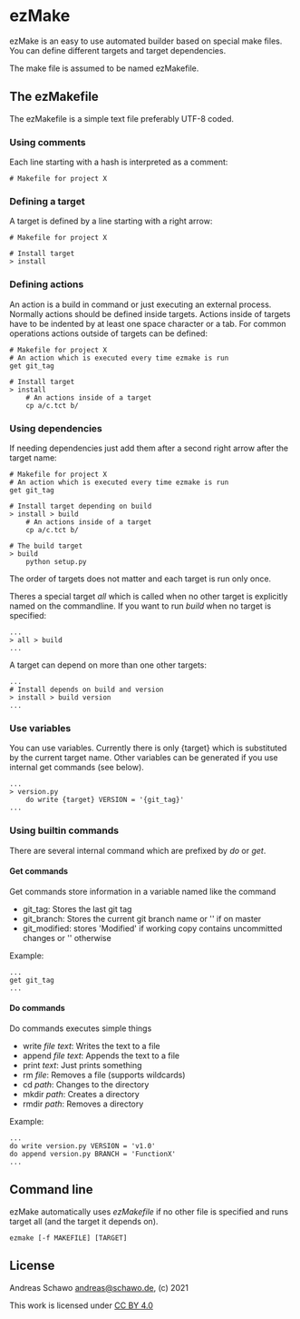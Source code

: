 ezMake
=========
ezMake is an easy to use automated builder based on special make files.
You can define different targets and target dependencies.

The make file is assumed to be named ezMakefile.

The ezMakefile
--------------
The ezMakefile is a simple text file preferably  UTF-8 coded.

### Using comments
Each line starting with a hash is interpreted as a comment:

    # Makefile for project X

### Defining a target
A target is defined by a line starting with a right arrow:

    # Makefile for project X
    
    # Install target
    > install
    
### Defining actions
An action is a build in command or just executing an external process.
Normally actions should be defined inside targets. Actions inside of targets 
have to be indented by at least one space character or a tab.
For common operations actions outside of targets can be defined:

    # Makefile for project X
    # An action which is executed every time ezmake is run
    get git_tag
    
    # Install target
    > install
        # An actions inside of a target
        cp a/c.tct b/

### Using dependencies
If needing dependencies just add them after a second right arrow after the target name:

    # Makefile for project X
    # An action which is executed every time ezmake is run
    get git_tag
    
    # Install target depending on build
    > install > build
        # An actions inside of a target
        cp a/c.tct b/
        
    # The build target
    > build
        python setup.py
    
The order of targets does not matter and each target is run only once.

Theres a special target *all* which is called when no other target is explicitly named  on the commandline.
If you want to run *build* when no target is specified:

    ...
    > all > build
    ...
    
A target can depend on more than one other targets:

    ...
    # Install depends on build and version
    > install > build version
    ...

### Use variables
You can use variables. Currently there is only {target} which is substituted by the current target name.
Other variables can be generated if you use internal get commands (see below).

    ...
    > version.py
        do write {target} VERSION = '{git_tag}'
    ...

### Using builtin commands
There are several internal command which are prefixed by *do* or *get*.

#### Get commands
Get commands store information in a variable named like the command 
* git_tag: Stores the last git tag
* git_branch: Stores the current git branch name or '' if on master
* git_modified: stores 'Modified' if working copy contains uncommitted changes or '' otherwise 

Example:

    ...
    get git_tag
    ...

#### Do commands
Do commands executes simple things
* write *file* *text*: Writes the text to a file
* append *file* *text*: Appends the text to a file
* print *text*: Just prints something
* rm *file*: Removes a file (supports wildcards)
* cd *path*: Changes to the directory
* mkdir *path*: Creates a directory
* rmdir *path*: Removes a directory

Example:

    ...
    do write version.py VERSION = 'v1.0'
    do append version.py BRANCH = 'FunctionX'
    ...

Command line
------------
ezMake automatically uses *ezMakefile* if no other file is specified and runs target all 
(and the target it depends on).

    ezmake [-f MAKEFILE] [TARGET]

License
-------
Andreas Schawo <andreas@schawo.de>, (c) 2021

This work is licensed under [CC BY 4.0](https://creativecommons.org/licenses/by/4.0/)
